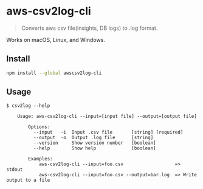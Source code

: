 # **aws-csv2log-cli**

> Converts aws csv file(insights, DB logs) to .log format.

Works on macOS, Linux, and Windows.

## Install

```sh
npm install --global awscsv2log-cli
```

## Usage

```
$ csv2log --help

	Usage: aws-csv2log-cli --input=[input file] --output=[output file]

        Options:
          --input   -i  Input .csv file       [string] [required]
          --output  -o  Output .log file      [string]
          --version     Show version number   [boolean]
          --help        Show help             [boolean]

        Examples:
            aws-csv2log-cli --input=foo.csv                   => stdout
            aws-csv2log-cli --input=foo.csv --output=bar.log  => Write output to a file
```
